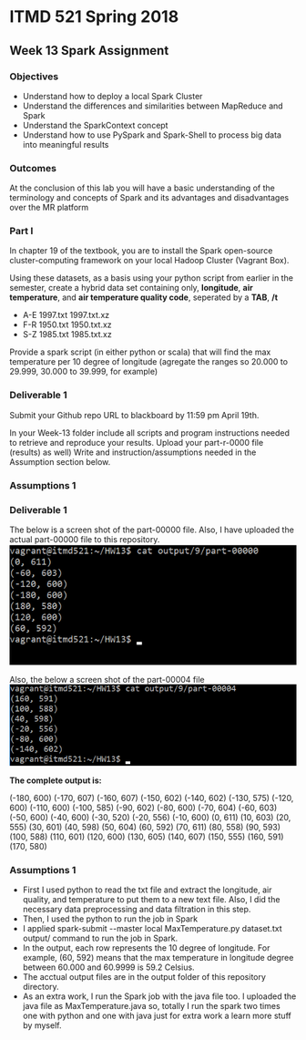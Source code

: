 # ITMD 521 Spring 2018

## Week 13 Spark Assignment

### Objectives 

* Understand how to deploy a local Spark Cluster
* Understand the differences and similarities between MapReduce and Spark
* Understand the SparkContext concept 
* Understand how to use PySpark and Spark-Shell to process big data into meaningful results

### Outcomes 

At the conclusion of this lab you will have a basic understanding of the terminology and concepts of Spark and its advantages and disadvantages over the MR platform


### Part I

In chapter 19 of the textbook, you are to install the Spark open-source cluster-computing framework on your local Hadoop Cluster (Vagrant Box). 

Using these datasets, as a basis using your python script from earlier in the semester, create a hybrid data set containing only, **longitude**, **air temperature**, and **air temperature quality code**, seperated by a **TAB**, **/t**

* A-E 1997.txt 1997.txt.xz
* F-R 1950.txt 1950.txt.xz
* S-Z 1985.txt 1985.txt.xz

Provide a spark script (in either python or scala) that will find the max temperature per 10 degree of longitude (agregate the ranges so 20.000 to 29.999, 30.000 to 39.999, for example)


### Deliverable 1

Submit your Github repo URL to blackboard by 11:59 pm April 19th.

In your Week-13 folder include all scripts and program instructions needed to retrieve and reproduce your results.  Upload your part-r-0000 file (results) as well)  Write and instruction/assumptions needed in the Assumption section below.

### Assumptions 1



### Deliverable 1
The below is a screen shot of the part-00000 file. Also, I have uploaded the actual part-00000 file to this repository.
![output](images/output_part0.png "part-00000 file")

Also, the below a screen shot of the part-00004 file
![output](images/output_part4.png "part-00004 file")

**The complete output is:**

(-180, 600)
(-170, 607)
(-160, 607)
(-150, 602)
(-140, 602)
(-130, 575)
(-120, 600)
(-110, 600)
(-100, 585)
(-90, 602)
(-80, 600)
(-70, 604)
(-60, 603)
(-50, 600)
(-40, 600)
(-30, 520)
(-20, 556)
(-10, 600)
(0, 611)
(10, 603)
(20, 555)
(30, 601)
(40, 598)
(50, 604)
(60, 592)
(70, 611)
(80, 558)
(90, 593)
(100, 588)
(110, 601)
(120, 600)
(130, 605)
(140, 607)
(150, 555)
(160, 591)
(170, 580)



### Assumptions 1

* First I used python to read the txt file and extract the longitude, air quality, and temperature to put them to a new text file. Also, I did the necessary data preprocessing and data filtration in this step.
* Then, I used the python to run the job in Spark
* I applied spark-submit --master local MaxTemperature.py dataset.txt output/ command to run the job in Spark.
* In the output, each row represents the 10 degree of longitude. For example, (60, 592) means that the max temperature in longitude degree between 60.000 and 60.9999 is 59.2 Celsius.
* The acctual output files are in the output folder of this repository directory.
* As an extra work, I run the Spark job with the java file too. I uploaded the java file as MaxTemperature.java so, totally I run the spark two times one with python and one with java just for extra work a learn more stuff by myself.
